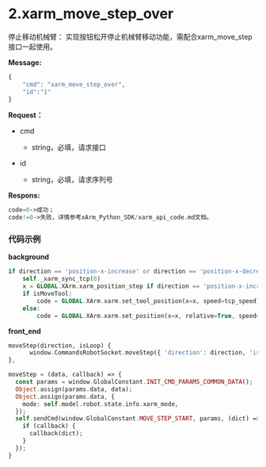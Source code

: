 # 2.xarm_move_step_over


停止移动机械臂：
实现按钮松开停止机械臂移动功能，需配合xarm_move_step接口一起使用。

**Message:**
```php
{
    "cmd": "xarm_move_step_over",
    "id":"1"
}
```

**Request：**
* cmd
  * string，必填，请求接口

* id

    * string，必填，请求序列号



**Respons:**

```php
code=0->成功；
code!=0->失败，详情参考xArm_Python_SDK/xarm_api_code.md文档。
```
### 代码示例
**background**

```php
if direction == 'position-x-increase' or direction == 'position-x-decrease':
    self._xarm_sync_tcp(0)
    x = GLOBAL.XArm.xarm_position_step if direction == 'position-x-increase' else -GLOBAL.XArm.xarm_position_step
    if isMoveTool:
        code = GLOBAL.XArm.xarm.set_tool_position(x=x, speed=tcp_speed)
    else:
        code = GLOBAL.XArm.xarm.set_position(x=x, relative=True, speed=tcp_speed)
```

**front_end**

```php
moveStep(direction, isLoop) {
      window.CommandsRobotSocket.moveStep({ 'direction': direction, 'isLoop': isLoop, 'isMoveTool': this.isToolCoord });
},

moveStep = (data, callback) => {
  const params = window.GlobalConstant.INIT_CMD_PARAMS_COMMON_DATA();
  Object.assign(params.data, data);
  Object.assign(params.data, {
    mode: self.model.robot.state.info.xarm_mode,
  });
  self.sendCmd(window.GlobalConstant.MOVE_STEP_START, params, (dict) => {
    if (callback) {
      callback(dict);
    }
  });
}
```
